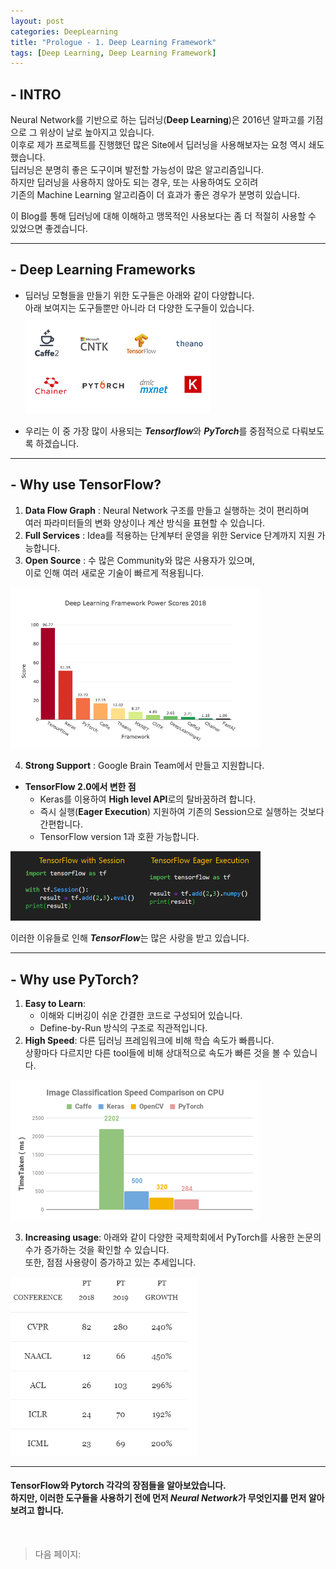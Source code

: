 ```yaml
---
layout: post
categories: DeepLearning
title: "Prologue - 1. Deep Learning Framework"
tags: [Deep Learning, Deep Learning Framework]
---
```


## - INTRO
Neural Network를 기반으로 하는 딥러닝(**Deep Learning**)은 2016년 알파고를 기점으로 그 위상이 날로 높아지고 있습니다.<br> 이후로 제가 프로젝트를 진행했던 많은 Site에서 딥러닝을 사용해보자는 요청 역시 쇄도했습니다. <br> 딥러닝은 분명히 좋은 도구이며 발전할 가능성이 많은 알고리즘입니다. <br> 하지만 딥러닝을 사용하지 않아도 되는 경우, 또는 사용하여도 오히려 <br> 기존의 Machine Learning 알고리즘이 더 효과가 좋은 경우가 분명히 있습니다.
<br>

이 Blog를 통해 딥러닝에 대해 이해하고 맹목적인 사용보다는 좀 더 적절히 사용할 수 있었으면 좋겠습니다. 

---

## - Deep Learning Frameworks

- 딥러닝 모형들을 만들기 위한 도구들은 아래와 같이 다양합니다. <br> 아래 보여지는 도구들뿐만 아니라 더 다양한 도구들이 있습니다.<br>
    ![](https://github.com/dudrnjs1391/dudrnjs1391.github.io/blob/master/_posts/img/prologue-1-0.png?raw=true)
    

* 우리는 이 중 가장 많이 사용되는 ***Tensorflow***와 ***PyTorch***를 중점적으로 다뤄보도록 하겠습니다.

---

## - Why use TensorFlow?

1. **Data Flow Graph** : Neural Network 구조를 만들고 실행하는 것이 편리하며 <br> 여러 파라미터들의 변화 양상이나 계산 방식을 표현할 수 있습니다.
2. **Full Services** : Idea를 적용하는 단계부터 운영을 위한 Service 단계까지 지원 가능합니다.
3. **Open Source** : 수 많은 Community와 많은 사용자가 있으며,<br> 이로 인해 여러 새로운 기술이 빠르게 적용됩니다. 

<a href = https://github.com/dudrnjs1391/dudrnjs1391.github.io/blob/master/_posts/imgs/prologue-1-1>
<img src = https://github.com/dudrnjs1391/dudrnjs1391.github.io/blob/master/_posts/imgs/prologue-1-1.png?raw=true width='400px'>
</a>

4. **Strong Support** : Google Brain Team에서 만들고 지원합니다.

- **TensorFlow 2.0에서 변한 점**
    - Keras를 이용하여 **High level API**로의 탈바꿈하려 합니다.
    - 즉시 실행(**Eager Execution**) 지원하여 기존의 Session으로 실행하는 것보다 간편합니다.
    - TensorFlow version 1과 호환 가능합니다.

<a href = https://github.com/dudrnjs1391/dudrnjs1391.github.io/blob/master/_posts/imgs/prologue-1-2>
<img src = https://github.com/dudrnjs1391/dudrnjs1391.github.io/blob/master/_posts/imgs/prologue-1-2.png?raw=true width='400px'>
</a>


이러한 이유들로 인해 ***TensorFlow***는 많은 사랑을 받고 있습니다.

---

## - Why use PyTorch?

1. **Easy to Learn**: 
    - 이해와 디버깅이 쉬운 간결한 코드로 구성되어 있습니다.
    - Define-by-Run 방식의 구조로 직관적입니다.
2. **High Speed**: 다른 딥러닝 프레임워크에 비해 학습 속도가 빠릅니다.<br> 상황마다 다르지만 다른 tool들에 비해 상대적으로 속도가 빠른 것을 볼 수 있습니다.

<a href = https://github.com/dudrnjs1391/dudrnjs1391.github.io/blob/master/_posts/imgs/prologue-1-3>
<img src = https://github.com/dudrnjs1391/dudrnjs1391.github.io/blob/master/_posts/imgs/prologue-1-3.png?raw=true width='400px'>
</a>


3. **Increasing usage**: 아래와 같이 다양한 국제학회에서 PyTorch를 사용한 논문의 수가 증가하는 것을 확인할 수 있습니다.<br> 또한, 점점 사용량이 증가하고 있는 추세입니다.

<a href = https://github.com/dudrnjs1391/dudrnjs1391.github.io/blob/master/_posts/imgs/prologue-1-4>
<img src = https://github.com/dudrnjs1391/dudrnjs1391.github.io/blob/master/_posts/imgs/prologue-1-4.png?raw=true width='300px'>
</a>


---

#### TensorFlow와 Pytorch 각각의 장점들을 알아보았습니다.<br> 하지만, 이러한 도구들을 사용하기 전에 먼저 ***Neural Network***가 무엇인지를 먼저 알아보려고 합니다.
<br>

> 다음 페이지: 